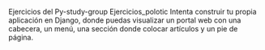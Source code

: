 Ejercicios del Py-study-group
Ejercicios_polotic 
Intenta construir tu propia aplicación en Django, donde puedas visualizar un portal web con una cabecera, un menú, una sección donde colocar artículos y un pie de página.
